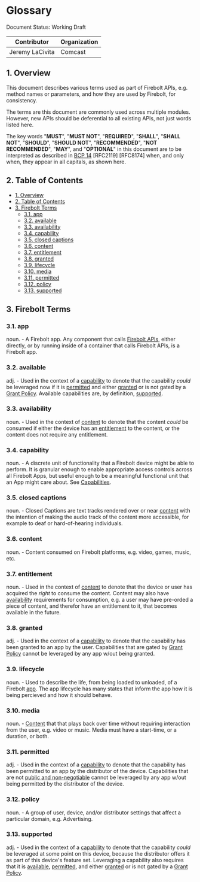# Glossary

Document Status: Working Draft

| Contributor    | Organization   |
| -------------- | -------------- |
| Jeremy LaCivita            | Comcast            |

## 1. Overview
This document describes various terms used as part of Firebolt APIs, e.g. method names or parameters, and how they are used by Firebolt, for consistency.

The terms are this document are commonly used across multiple modules. However, new APIs should be deferential to all existing APIs, not just words listed here.

The key words "**MUST**", "**MUST NOT**", "**REQUIRED**", "**SHALL**", "**SHALL NOT**", "**SHOULD**", "**SHOULD NOT**", "**RECOMMENDED**", "**NOT RECOMMENDED**", "**MAY**", and "**OPTIONAL**" in this document are to be interpreted as described in [BCP 14](https://www.rfc-editor.org/rfc/rfc2119.txt) [RFC2119] [RFC8174] when, and only when, they appear in all capitals, as shown here.

## 2. Table of Contents
- [1. Overview](#1-overview)
- [2. Table of Contents](#2-table-of-contents)
- [3. Firebolt Terms](#3-firebolt-terms)
  - [3.1. app](#31-app)
  - [3.2. available](#32-available)
  - [3.3. availability](#33-availability)
  - [3.4. capability](#34-capability)
  - [3.5. closed captions](#35-closed-captions)
  - [3.6. content](#36-content)
  - [3.7. entitlement](#37-entitlement)
  - [3.8. granted](#38-granted)
  - [3.9. lifecycle](#39-lifecycle)
  - [3.10. media](#310-media)
  - [3.11. permitted](#311-permitted)
  - [3.12. policy](#312-policy)
  - [3.13. supported](#313-supported)

## 3. Firebolt Terms

### 3.1. app
noun. - A Firebolt app. Any component that calls [Firebolt APIs](https://github.com/rdkcentral/firebolt-apis), either directly, or by running inside of a container that calls Firebolt APIs, is a Firebolt app.

### 3.2. available
adj. - Used in the context of a [capability](#capability) to denote that the capability *could* be leveraged now if it is [permitted](#permitted) and either [granted](#granted) or is not gated by a [Grant Policy](./specifications/general/capabilities/user-grants.md#42-grant-policy). Available capabilities are, by definition, [supported](#supported).

### 3.3. availability
noun. - Used in the context of [content](#content) to denote that the content *could* be consumed if either the device has an [entitlement](#entitlement) to the content, or the content does not require any entitlement.

### 3.4. capability
noun. - A discrete unit of functionality that a Firebolt device might be able to perform. It is granular enough to enable appropriate access controls across all Firebolt Apps, but useful enough to be a meaningful functional unit that an App might care about. See [Capabilities](./specifications/general/capabilities/capabilities.md).

### 3.5. closed captions
noun. - Closed Captions are text tracks rendered over or near [content](#content) with the intention of making the audio track of the content more accessible, for example to deaf or hard-of-hearing individuals.

### 3.6. content
noun. - Content consumed on Firebolt platforms, e.g. video, games, music, etc.

### 3.7. entitlement
noun. - Used in the context of [content](#content) to denote that the device or user has acquired the *right* to consume the content. Content may also have [availability](#availability) requirements for consumption, e.g. a user may have pre-orded a piece of content, and therefor have an entitlement to it, that becomes available in the future.

### 3.8. granted
adj. - Used in the context of a [capability](#capability) to denote that the capability has been granted to an app by the user. Capabilities that are gated by [Grant Policy](./specifications/general/capabilities/user-grants.md#42-grant-policy) cannot be leveraged by any app w/out being granted.

### 3.9. lifecycle
noun. - Used to describe the life, from being loaded to unloaded, of a Firebolt [app](#app). The app lifecycle has many states that inform the app how it is being percieved and how it should behave.

### 3.10. media
noun. - [Content](#content) that that plays back over time without requiring interaction from the user, e.g. video or music. Media must have a start-time, or a duration, or both.

### 3.11. permitted
adj. - Used in the context of a [capability](#capability) to denote that the capability has been permitted to an app by the distributor of the device. Capabilities that are not [public and non-negotiable](./specifications/general/capabilities/capabilities.md#45-invoking-capabilities) cannot be leveraged by any app w/out being permitted by the distributor of the device.

### 3.12. policy
noun. - A group of user, device, and/or distributor settings that affect a particular domain, e.g. Advertising.

### 3.13. supported
adj. - Used in the context of a [capability](#capability) to denote that the capability *could* be leveraged at some point on this device, because the distributor offers it as part of this device's feature set. Leveraging a capability also requires that it is [available](#available), [permitted](#permitted), and either [granted](#granted) or is not gated by a [Grant Policy](./specifications/general/capabilities/user-grants.md#42-grant-policy).
